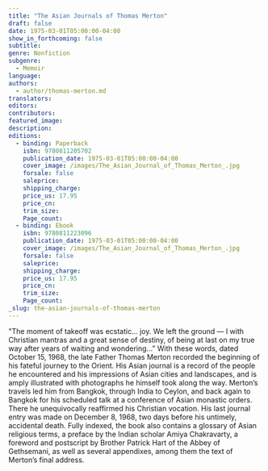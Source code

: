 ```yaml
---
title: "The Asian Journals of Thomas Merton"
draft: false
date: 1975-03-01T05:00:00-04:00
show_in_forthcoming: false
subtitle:
genre: Nonfiction
subgenre:
  - Memoir
language:
authors:
  - author/thomas-merton.md
translators:
editors:
contributors:
featured_image:
description:
editions:
  - binding: Paperback
    isbn: 9780811205702
    publication_date: 1975-03-01T05:00:00-04:00
    cover_image: /images/The_Asian_Journal_of_Thomas_Merton_.jpg
    forsale: false
    saleprice:
    shipping_charge:
    price_us: 17.95
    price_cn:
    trim_size:
    Page_count:
  - binding: Ebook
    isbn: 9780811223096
    publication_date: 1975-03-01T05:00:00-04:00
    cover_image: /images/The_Asian_Journal_of_Thomas_Merton_.jpg
    forsale: false
    saleprice:
    shipping_charge:
    price_us: 17.95
    price_cn:
    trim_size:
    Page_count:
_slug: the-asian-journals-of-thomas-merton
---
```


"The moment of takeoff was ecstatic… joy. We left the ground — I with Christian mantras and a great sense of destiny, of being at last on my true way after years of waiting and wondering…” With these words, dated October 15, 1968, the late Father Thomas Merton recorded the beginning of his fateful journey to the Orient. His Asian journal is a record of the people he encountered and his impressions of Asian cities and landscapes, and is amply illustrated with photographs he himself took along the way. Merton’s travels led him from Bangkok, through India to Ceylon, and back again to Bangkok for his scheduled talk at a conference of Asian monastic orders. There he unequivocally reaffirmed his Christian vocation. His last journal entry was made on December 8, 1968, two days before his untimely, accidental death. Fully indexed, the book also contains a glossary of Asian religious terms, a preface by the Indian scholar Amiya Chakravarty, a foreword and postscript by Brother Patrick Hart of the Abbey of Gethsemani, as well as several appendixes, among them the text of Merton’s final address.

